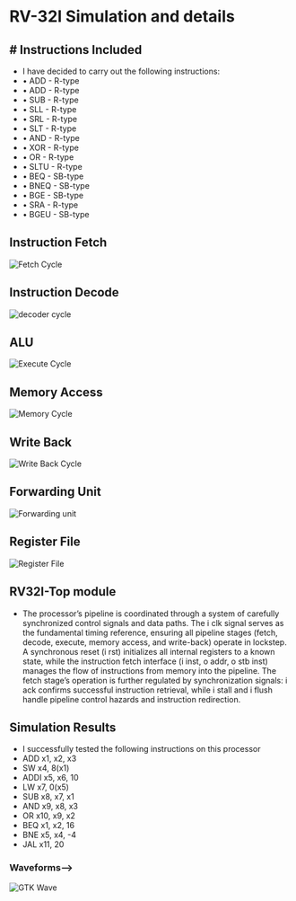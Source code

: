 # RV-32I Simulation and details

## # Instructions Included

- I have decided to carry out the following instructions:
- • ADD - R-type
- • ADD - R-type
- • SUB - R-type
- • SLL - R-type
- • SRL - R-type
- • SLT - R-type
- • AND - R-type
- • XOR - R-type
- • OR - R-type
- • SLTU - R-type
- • BEQ - SB-type
- • BNEQ - SB-type
- • BGE - SB-type
- • SRA - R-type
- • BGEU - SB-type  

## Instruction Fetch  
![Fetch Cycle](results/fetch.png) 

## Instruction Decode
![decoder cycle](results/decode.png)
## ALU
![Execute Cycle](results/alu.png)

## Memory Access

![Memory Cycle](results/mem.png)
## Write Back
![Write Back Cycle](results/wb.png)

## Forwarding Unit

![Forwarding unit](results/forwrd.png)
## Register File

![Register File](results/reg_file.png)
## RV32I-Top module
- The processor’s pipeline is coordinated through a system of carefully synchronized
control signals and data paths. The i clk signal serves as the fundamental timing
reference, ensuring all pipeline stages (fetch, decode, execute, memory access, and
write-back) operate in lockstep. A synchronous reset (i rst) initializes all internal
registers to a known state, while the instruction fetch interface (i inst, o addr,
o stb inst) manages the flow of instructions from memory into the pipeline. The
fetch stage’s operation is further regulated by synchronization signals: i ack
confirms successful instruction retrieval, while i stall and i flush handle
pipeline control hazards and instruction redirection.


## Simulation Results  

- I successfully tested the following instructions on this processor
- ADD x1, x2, x3
- SW x4, 8(x1)
- ADDI x5, x6, 10
- LW x7, 0(x5)
- SUB x8, x7, x1
- AND x9, x8, x3
- OR x10, x9, x2
- BEQ x1, x2, 16
- BNE x5, x4, -4
- JAL x11, 20


### Waveforms-->

![GTK Wave](results/simulation_results.png)


